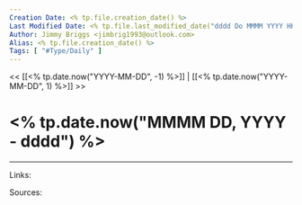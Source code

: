 ```yaml
---
Creation Date: <% tp.file.creation_date() %>
Last Modified Date: <% tp.file.last_modified_date("dddd Do MMMM YYYY HH:mm:ss") %>
Author: Jimmy Briggs <jimbrig1993@outlook.com>
Alias: <% tp.file.creation_date() %>
Tags: [ "#Type/Daily" ]
---
```


<< [[<% tp.date.now("YYYY-MM-DD", -1) %>]] | [[<% tp.date.now("YYYY-MM-DD", 1) %>]] >>

# <% tp.date.now("MMMM DD, YYYY - dddd") %>

***

Links:

Sources: